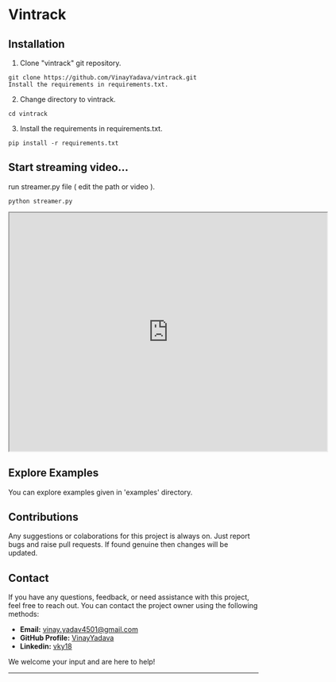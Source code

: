 # Vintrack #

## Installation ##

1)  Clone "vintrack" git repository.

```
git clone https://github.com/VinayYadava/vintrack.git
Install the requirements in requirements.txt.
```
2) Change directory to vintrack.
```
cd vintrack
```

3) Install the requirements in requirements.txt.
```
pip install -r requirements.txt
```

## Start streaming video... ##

run streamer.py file ( edit the path or video ).
```
python streamer.py
```

<iframe src=https://github.com/VinayYadava/vintrack/assets/122257125/c7719a74-96e0-4719-87a7-c274211e015f width="640" height="480"></iframe>

## Explore Examples ##
You can explore examples given in 'examples' directory.


## Contributions ##

Any suggestions or colaborations  for this project is always on. Just report bugs and raise pull requests. If found genuine then changes will be updated.

## Contact ##

If you have any questions, feedback, or need assistance with this project, feel free to reach out. You can contact the project owner using the following methods:

- **Email:** [vinay.yadav4501@gmail.com](mailto:vinay.yadav4501@gmail.com)
- **GitHub Profile:** [VinayYadava](https://github.com/VinayYadava)
- **Linkedin:** [vky18](https://linkedin.com/in/vky18)

We welcome your input and are here to help!

---
